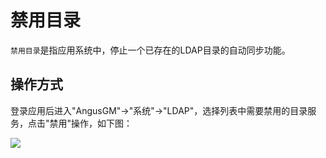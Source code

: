 禁用目录
===

`禁用目录`是指应用系统中，停止一个已存在的LDAP目录的自动同步功能。

## 操作方式

登录应用后进入"AngusGM"->"系统"->"LDAP"，选择列表中需要禁用的目录服务，点击"禁用"操作，如下图：

![](https://bj-c1-prod-files.xcan.cloud/storage/pubapi/v1/file/ldap-disable.png?fid=207887590483820808&fpt=qUB1ZfHjA4mUOX4JGTWSSw5syptJftyYF54fjxms)

